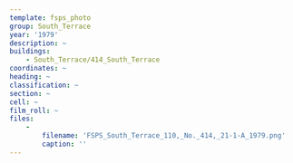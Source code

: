 ```yaml
---
template: fsps_photo
group: South_Terrace
year: '1979'
description: ~
buildings:
    - South_Terrace/414_South_Terrace
coordinates: ~
heading: ~
classification: ~
section: ~
cell: ~
film_roll: ~
files:
    -
        filename: 'FSPS_South_Terrace_110,_No._414,_21-1-A_1979.png'
        caption: ''
---
```

